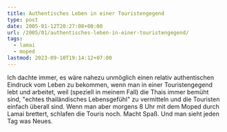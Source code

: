 ```yaml
---
title: Authentisches Leben in einer Touristengegend
type: post
date: 2005-01-12T20:27:08+00:00
url: /2005/01/authentisches-leben-in-einer-touristengegend/
tags:
  - lamai
  - moped
lastmod: 2023-09-10T19:14:12+07:00
---
```

Ich dachte immer, es wäre nahezu unmöglich einen relativ authentischen Eindruck vom Leben zu bekommen, wenn man in einer Touristengegend lebt und arbeitet, weil (speziell in meinem Fall) die Thais immer bemüht sind, "echtes thailändisches Lebensgefühl" zu vermitteln und die Touristen einfach überall sind. Wenn man aber morgens 8 Uhr mit dem Moped durch Lamai brettert, schlafen die Touris noch. Macht Spaß. Und man sieht jeden Tag was Neues.
